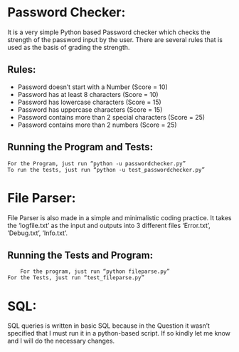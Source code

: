 # Password Checker:

It is a very simple Python based Password checker which checks the strength of the password input by the user. There are several rules that is used as the basis of grading the strength.

## Rules:

*	Password doesn’t start with a Number (Score = 10)
*	Password has at least 8 characters (Score = 10)
*	Password has lowercase characters (Score = 15)
*	Password has uppercase characters (Score = 15)
*	Password contains more than 2 special characters (Score = 25)
*	Password contains more than 2 numbers (Score = 25)


## Running the Program and Tests:


	For the Program, just run “python -u passwordchecker.py”
	To run the tests, just run “python -u test_passwordchecker.py”


# File Parser:

File Parser is also made in a simple and minimalistic coding practice. It takes the ‘logfile.txt’ as the input and outputs into 3 different files ‘Error.txt’, ’Debug.txt’, ’Info.txt’.


## Running the Tests and Program:
	
        For the program, just run “python fileparse.py”
	For the Tests, just run “test_fileparse.py”


# SQL:


SQL queries is written in basic SQL because in the Question it wasn’t specified that I must run it in a python-based script. If so kindly let me know and I will do the necessary changes.
